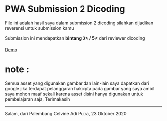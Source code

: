 # PWA Submission 2 Dicoding
File ini adalah hasil saya dalam submission 2 dicoding
silahkan dijadikan reverensi untuk submission kamu

Submission ini mendapatkan <b>bintang 3⭐ / 5⭐</b> dari reviewer dicoding

<a href="https://mypwa2.netlify.app/">Demo</a>

<h1>note :</h1> Semua asset yang digunakan gambar dan lain-lain saya dapatkan dari google
jika terdapat pelanggaran hakcipta pada gambar yang saya ambil saya mohon maaf sekali
karena asset disini hanya digunakan untuk pembelajaran saja, Terimakasih

<br/>
<hr>
Salam, dari Palembang
Celvine Adi Putra, 23 Oktober 2020
